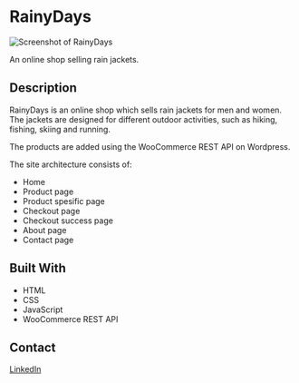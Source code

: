 # RainyDays

![Screenshot of RainyDays](/images/rainy-days_screenshot.jpg)

An online shop selling rain jackets.

## Description

RainyDays is an online shop which sells rain jackets for men and women. The jackets are designed for different outdoor activities, such as hiking, fishing, skiing and running. 

The products are added using the WooCommerce REST API on Wordpress.

The site architecture consists of:

* Home
* Product page
* Product spesific page
* Checkout page
* Checkout success page
* About page
* Contact page

## Built With

* HTML
* CSS
* JavaScript
* WooCommerce REST API

## Contact

[LinkedIn](https://www.linkedin.com/in/anna-simenstad-9875a421a)

